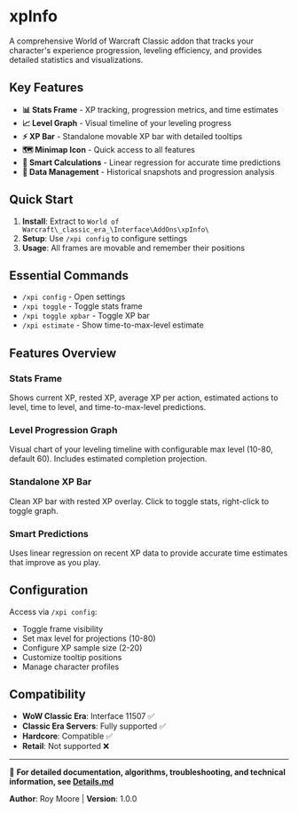 # xpInfo

A comprehensive World of Warcraft Classic addon that tracks your character's experience progression, leveling efficiency, and provides detailed statistics and visualizations.

## Key Features

- **📊 Stats Frame** - XP tracking, progression metrics, and time estimates
- **📈 Level Graph** - Visual timeline of your leveling progress  
- **⚡ XP Bar** - Standalone movable XP bar with detailed tooltips
- **🗺️ Minimap Icon** - Quick access to all features
- **🧮 Smart Calculations** - Linear regression for accurate time predictions
- **📱 Data Management** - Historical snapshots and progression analysis

## Quick Start

1. **Install**: Extract to `World of Warcraft\_classic_era_\Interface\AddOns\xpInfo\`
2. **Setup**: Use `/xpi config` to configure settings
3. **Usage**: All frames are movable and remember their positions

## Essential Commands

- `/xpi config` - Open settings
- `/xpi toggle` - Toggle stats frame
- `/xpi toggle xpbar` - Toggle XP bar
- `/xpi estimate` - Show time-to-max-level estimate

## Features Overview

### Stats Frame
Shows current XP, rested XP, average XP per action, estimated actions to level, time to level, and time-to-max-level predictions.

### Level Progression Graph
Visual chart of your leveling timeline with configurable max level (10-80, default 60). Includes estimated completion projection.

### Standalone XP Bar  
Clean XP bar with rested XP overlay. Click to toggle stats, right-click to toggle graph.

### Smart Predictions
Uses linear regression on recent XP data to provide accurate time estimates that improve as you play.

## Configuration

Access via `/xpi config`:
- Toggle frame visibility
- Set max level for projections (10-80)
- Configure XP sample size (2-20)
- Customize tooltip positions
- Manage character profiles

## Compatibility

- **WoW Classic Era**: Interface 11507 ✅
- **Classic Era Servers**: Fully supported ✅  
- **Hardcore**: Compatible ✅
- **Retail**: Not supported ❌

---

📖 **For detailed documentation, algorithms, troubleshooting, and technical information, see [Details.md](Details.md)**

**Author**: Roy Moore | **Version**: 1.0.0
